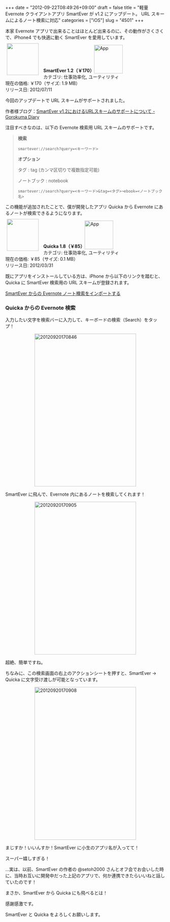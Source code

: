 +++
date = "2012-09-22T08:49:26+09:00"
draft = false
title = "軽量 Evernote クライアントアプリ SmartEver が v1.2 にアップデート。 URL スキームによるノート検索に対応"
categories = ["iOS"]
slug = "4501"
+++

本家 Evernote アプリで出来ることはほとんど出来るのに、その動作がさくさくで、iPhone4 でも快適に動く SmartEver を愛用しています。

<a href="https://itunes.apple.com/jp/app/id493990103?mt=8&uo=4&at=11l3RT" target="_blank" rel="nofollow"><img width="100" class="alignleft" align="left" src="http://a5.mzstatic.com/us/r1000/080/Purple/v4/53/f0/cc/53f0cc7e-ff22-5a04-b6f8-92e75ee5c6c0/mza_5251020485347599819.100x100-75.png" style="margin: -5px 15px 1px 5px;"></a><strong> SmartEver 1.2（￥170）</strong><a href="https://itunes.apple.com/jp/app/id493990103?mt=8&uo=4&at=11l3RT" target="_blank" rel="nofollow"><img src="/images/2012/12/viewinitunes_jp.png" style="vertical-align:bottom;" width="90" alt="App"></a><br> カテゴリ: 仕事効率化, ユーティリティ<br> 現在の価格: ￥170（サイズ: 1.9 MB）<br> リリース日: 2012/07/11<br style="clear: both;">

今回のアップデートで URL スキームがサポートされました。

作者様ブログ：<a href="http://d.hatena.ne.jp/gorokuma/20120917/1347915243" target="_blank">SmartEver v1.2におけるURLスキームのサポートについて - Gorokuma Diary</a>

注目すべきなのは、以下の Evernote 検索用 URL スキームのサポートです。

<blockquote><p><strong>検索</strong>

<pre><code>smartever://search?query=<キーワード> </code></pre>

<strong>オプション</strong>

タグ : tag (カンマ区切りで複数指定可能)

ノートブック : notebook

<pre><code>smartever://search?query=<キーワード>&tag=<タグ>&notebook=<ノートブック名></code></pre></p></blockquote>

この機能が追加されたことで、僕が開発したアプリ Quicka から Evernote にあるノートが検索できるようになります。

<a href="https://itunes.apple.com/jp/app/id511606108?mt=8&uo=4&at=11l3RT" target="_blank" rel="nofollow"><img width="100" class="alignleft" align="left" src="http://a3.mzstatic.com/us/r1000/093/Purple/v4/6c/81/43/6c81438e-a56e-3b58-bca2-9f770a06b16c/mza_3687391537383478282.100x100-75.png" style="margin: -5px 15px 1px 5px;"></a><strong> Quicka 1.8（￥85）</strong><a href="https://itunes.apple.com/jp/app/id511606108?mt=8&uo=4&at=11l3RT" target="_blank" rel="nofollow"><img src="/images/2012/12/viewinitunes_jp.png" style="vertical-align:bottom;" width="90" alt="App"></a><br> カテゴリ: 仕事効率化, ユーティリティ<br> 現在の価格: ￥85（サイズ: 0.1 MB）<br> リリース日: 2012/03/31<br style="clear: both;">

既にアプリをインストールしている方は、iPhone から以下のリンクを踏むと、Quicka に SmartEver 検索用の URL スキームが登録されます。

<a href="quicka://add?title=SmartEverで検索する&url=smartever%3a%2f%2fsearch%3fquery%3d%3c%40%3e">SmartEver からの Evernote ノート検索をインポートする</a>

<h3>Quicka からの Evernote 検索</h3>

入力したい文字を検索バーに入力して、キーボードの検索（Search）をタップ！

<img style="display:block; margin-left:auto; margin-right:auto;" src="/images/2012/09/20120920170846.png" alt="20120920170846" title="20120920170846.png" border="0" width="320" height="480" />

SmartEver に飛んで、Evernote 内にあるノートを検索してくれます！

<img style="display:block; margin-left:auto; margin-right:auto;" src="/images/2012/09/20120920170905.png" alt="20120920170905" title="20120920170905.png" border="0" width="320" height="480" />

超絶、簡単ですね。

ちなみに、この検索画面の右上のアクションシートを押すと、SmartEver → Quicka に文字受け渡しが可能となっています。

<img style="display:block; margin-left:auto; margin-right:auto;" src="/images/2012/09/20120920170908.png" alt="20120920170908" title="20120920170908.png" border="0" width="320" height="480" />

まじすか！いいんすか！SmartEver に小生のアプリ名が入ってて！

スーパー嬉しすぎる！

...実は、以前、SmartEver の作者の @setoh2000 さんとオフ会でお会いした時に、当時お互いに開発中だった上記のアプリで、何か連携できたらいいねと話していたのです！

まさか、SmartEver から Quicka にも飛べるとは！

感謝感激です。

SmartEver と Quicka をよろしくお願いします。
